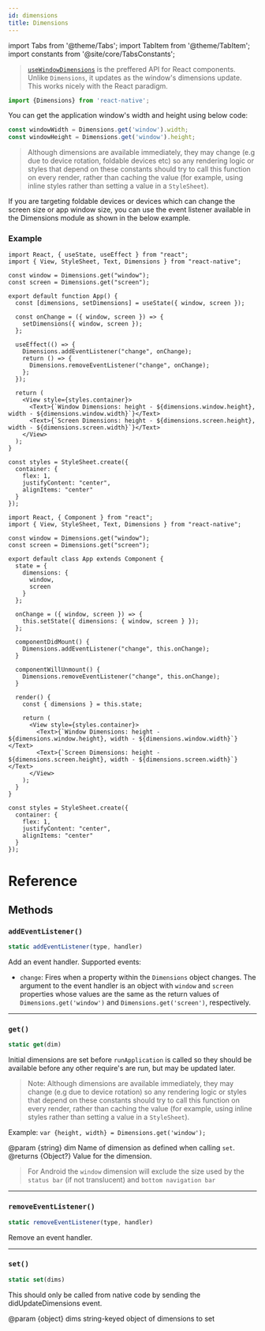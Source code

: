 ```yaml
---
id: dimensions
title: Dimensions
---
```


import Tabs from '@theme/Tabs'; import TabItem from '@theme/TabItem'; import constants from '@site/core/TabsConstants';

> [`useWindowDimensions`](usewindowdimensions) is the preffered API for React components. Unlike `Dimensions`, it updates as the window's dimensions update. This works nicely with the React paradigm.

```jsx
import {Dimensions} from 'react-native';
```

You can get the application window's width and height using below code:

```jsx
const windowWidth = Dimensions.get('window').width;
const windowHeight = Dimensions.get('window').height;
```

> Although dimensions are available immediately, they may change (e.g due to device rotation, foldable devices etc) so any rendering logic or styles that depend on these constants should try to call this function on every render, rather than caching the value (for example, using inline styles rather than setting a value in a `StyleSheet`).

If you are targeting foldable devices or devices which can change the screen size or app window size, you can use the event listener available in the Dimensions module as shown in the below example.

### Example

<Tabs groupId="syntax" defaultValue={constants.defaultSyntax} values={constants.syntax}>
<TabItem value="functional">

```SnackPlayer name=Dimensions
import React, { useState, useEffect } from "react";
import { View, StyleSheet, Text, Dimensions } from "react-native";

const window = Dimensions.get("window");
const screen = Dimensions.get("screen");

export default function App() {
  const [dimensions, setDimensions] = useState({ window, screen });

  const onChange = ({ window, screen }) => {
    setDimensions({ window, screen });
  };

  useEffect(() => {
    Dimensions.addEventListener("change", onChange);
    return () => {
      Dimensions.removeEventListener("change", onChange);
    };
  });

  return (
    <View style={styles.container}>
      <Text>{`Window Dimensions: height - ${dimensions.window.height}, width - ${dimensions.window.width}`}</Text>
      <Text>{`Screen Dimensions: height - ${dimensions.screen.height}, width - ${dimensions.screen.width}`}</Text>
    </View>
  );
}

const styles = StyleSheet.create({
  container: {
    flex: 1,
    justifyContent: "center",
    alignItems: "center"
  }
});
```

</TabItem>
<TabItem value="classical">

```SnackPlayer name=Dimensions
import React, { Component } from "react";
import { View, StyleSheet, Text, Dimensions } from "react-native";

const window = Dimensions.get("window");
const screen = Dimensions.get("screen");

export default class App extends Component {
  state = {
    dimensions: {
      window,
      screen
    }
  };

  onChange = ({ window, screen }) => {
    this.setState({ dimensions: { window, screen } });
  };

  componentDidMount() {
    Dimensions.addEventListener("change", this.onChange);
  }

  componentWillUnmount() {
    Dimensions.removeEventListener("change", this.onChange);
  }

  render() {
    const { dimensions } = this.state;

    return (
      <View style={styles.container}>
        <Text>{`Window Dimensions: height - ${dimensions.window.height}, width - ${dimensions.window.width}`}</Text>
        <Text>{`Screen Dimensions: height - ${dimensions.screen.height}, width - ${dimensions.screen.width}`}</Text>
      </View>
    );
  }
}

const styles = StyleSheet.create({
  container: {
    flex: 1,
    justifyContent: "center",
    alignItems: "center"
  }
});
```

</TabItem>
</Tabs>

# Reference

## Methods

### `addEventListener()`

```jsx
static addEventListener(type, handler)
```

Add an event handler. Supported events:

- `change`: Fires when a property within the `Dimensions` object changes. The argument to the event handler is an object with `window` and `screen` properties whose values are the same as the return values of `Dimensions.get('window')` and `Dimensions.get('screen')`, respectively.

---

### `get()`

```jsx
static get(dim)
```

Initial dimensions are set before `runApplication` is called so they should be available before any other require's are run, but may be updated later.

> Note: Although dimensions are available immediately, they may change (e.g due to device rotation) so any rendering logic or styles that depend on these constants should try to call this function on every render, rather than caching the value (for example, using inline styles rather than setting a value in a `StyleSheet`).

Example: `var {height, width} = Dimensions.get('window');`

@param {string} dim Name of dimension as defined when calling `set`. @returns {Object?} Value for the dimension.

> For Android the `window` dimension will exclude the size used by the `status bar` (if not translucent) and `bottom navigation bar`

---

### `removeEventListener()`

```jsx
static removeEventListener(type, handler)
```

Remove an event handler.

---

### `set()`

```jsx
static set(dims)
```

This should only be called from native code by sending the didUpdateDimensions event.

@param {object} dims string-keyed object of dimensions to set
